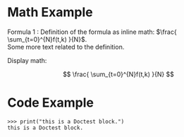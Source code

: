 <a id="math-example"></a>

# Math Example

Formula 1
: Definition of the formula as inline math:
  $\frac{ \sum_{t=0}^{N}f(t,k) }{N}$.
  <br/>
  Some more text related to the definition.

Display math:

$$
\frac{ \sum_{t=0}^{N}f(t,k) }{N}
$$

<a id="code-example"></a>

# Code Example

```pycon
>>> print("this is a Doctest block.")
this is a Doctest block.
```
